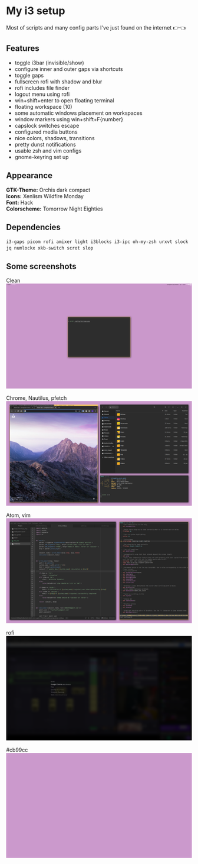 # My i3 setup

Most of scripts and many config parts I've just found on the internet 👉👈

## Features

- toggle i3bar (invisible/show)
- configure inner and outer gaps via shortcuts
- toggle gaps
- fullscreen rofi with shadow and blur
- rofi includes file finder
- logout menu using rofi
- win+shift+enter to open floating terminal
- floating workspace (10)
- some automatic windows placement on workspaces
- window markers using win+shift+F{number}
- capslock switches escape
- configured media buttons
- nice colors, shadows, transitions
- pretty dunst notifications
- usable zsh and vim configs
- gnome-keyring set up

## Appearance

**GTK-Theme:** Orchis dark compact <br>
**Icons:** Xenlism Wildfire Monday <br>
**Font:** Hack <br>
**Colorscheme:** Tomorrow Night Eighties

## Dependencies

`i3-gaps picom rofi amixer light i3blocks i3-ipc oh-my-zsh urxvt slock jq numlockx xkb-switch scrot slop`

## Some screenshots

Clean
![clean](clean.png)

Chrome, Nautilus, pfetch
![pfetch](fetch.png)

Atom, vim
![text editors](txt.png)

rofi
![rofi](rofi.png)

#cb99cc
![wallpaper](wallpaper.jpg)
